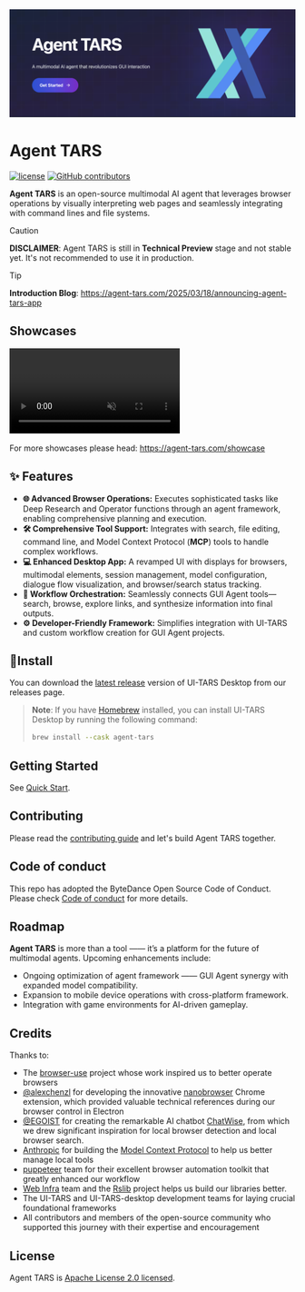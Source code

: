 <a href="./docs/quick-start.md">
  <img src="./static/hero.png">
</a>

# Agent TARS

<p>
  <a href="https://github.com/bytedance/UI-TARS-desktop/blob/main/LICENSE"><img src="https://img.shields.io/badge/License-Apache 2.0-blue.svg?style=flat-square&logo=apache&colorA=564341&colorB=EDED91" alt="license" /></a>
  <a href="https://github.com/bytedance/UI-TARS-desktop/graphs/contributors"><img alt="GitHub contributors" src="https://img.shields.io/github/contributors/bytedance/UI-TARS-desktop?style=flat-square&logo=github&colorA=564341&colorB=EDED91"></a>
</p>

**Agent TARS** is an open-source multimodal AI agent that leverages browser operations by visually interpreting web pages and seamlessly integrating with command lines and file systems.

> [!CAUTION]
> **DISCLAIMER**: Agent TARS is still in **Technical Preview** stage and not stable yet. It's not recommended to use it in production.

> [!TIP]
> **Introduction Blog**: https://agent-tars.com/2025/03/18/announcing-agent-tars-app

## Showcases

<video src="https://github.com/user-attachments/assets/5bfed86f-7201-4fe2-b33b-d93a591c35c8" autoplay loop muted></video>

For more showcases please head: https://agent-tars.com/showcase

## ✨️ Features

- **🌐 Advanced Browser Operations:** Executes sophisticated tasks like Deep Research and Operator functions through an agent framework, enabling comprehensive planning and execution.
- **🛠️ Comprehensive Tool Support:** Integrates with search, file editing, command line, and Model Context Protocol (**MCP**) tools to handle complex workflows.
- **💻️ Enhanced Desktop App:** A revamped UI with displays for browsers, multimodal elements, session management, model configuration, dialogue flow visualization, and browser/search status tracking.
- **🔄 Workflow Orchestration:** Seamlessly connects GUI Agent tools—search, browse, explore links, and synthesize information into final outputs.
- **⚙️ Developer-Friendly Framework:** Simplifies integration with UI-TARS and custom workflow creation for GUI Agent projects.

## Install

You can download the [latest release](https://github.com/bytedance/UI-TARS-desktop/releases/latest) version of UI-TARS Desktop from our releases page.

> **Note**: If you have [Homebrew](https://brew.sh/) installed, you can install UI-TARS Desktop by running the following command:
> ```bash
> brew install --cask agent-tars
> ```

## Getting Started

See [Quick Start](./docs/quick-start.md).

## Contributing

Please read the [contributing guide](../../CONTRIBUTING.md) and let's build Agent TARS together.

## Code of conduct

This repo has adopted the ByteDance Open Source Code of Conduct. Please check [Code of conduct](../../CODE_OF_CONDUCT.md) for more details.

## Roadmap

**Agent TARS** is more than a tool —— it’s a platform for the future of multimodal agents. Upcoming enhancements include:

- Ongoing optimization of agent framework —— GUI Agent synergy with expanded model compatibility.
- Expansion to mobile device operations with cross-platform framework.
- Integration with game environments for AI-driven gameplay.


## Credits

Thanks to:

- The [browser-use](https://github.com/browser-use/browser-use) project whose work inspired us to better operate browsers
- [@alexchenzl](https://github.com/alexchenzl) for developing the innovative [nanobrowser](https://github.com/nanobrowser/nanobrowser) Chrome extension, which provided valuable technical references during our browser control in Electron
- [@EGOIST](https://github.com/egoist) for creating the remarkable AI chatbot [ChatWise](https://chatwise.app/), from which we drew significant inspiration for local browser detection and local browser search.
- [Anthropic](https://www.anthropic.com/) for building the [Model Context Protocol](https://docs.anthropic.com/en/docs/agents-and-tools/mcp) to help us better manage local tools
- [puppeteer](https://github.com/puppeteer/puppeteer) team for their excellent browser automation toolkit that greatly enhanced our workflow
- [Web Infra](https://github.com/web-infra-dev) team and the [Rslib](https://github.com/web-infra-dev/rslib) project helps us build our libraries better.
- The UI-TARS and UI-TARS-desktop development teams for laying crucial foundational frameworks
- All contributors and members of the open-source community who supported this journey with their expertise and encouragement


## License

Agent TARS is [Apache License 2.0 licensed](https://github.com/bytedance/UI-TARS-desktop/blob/main/LICENSE).

